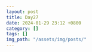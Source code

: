 ```yaml
---
layout: post
title: Day27
date: 2024-01-29 23:12 +0800
category: []
tags: []
img_path: "/assets/img/posts/"
---
```

